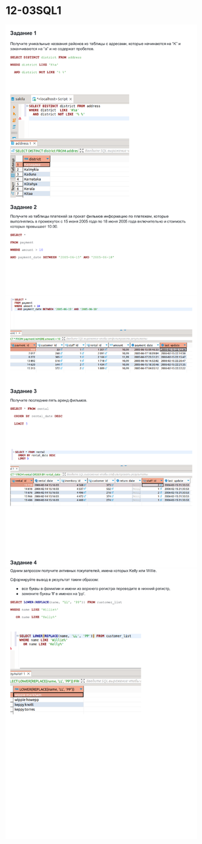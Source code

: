 # 12-03SQL1

![img](https://github.com/AzarnoyKir/12-03SQL1/blob/38914c7601524d5fdf98c5009f66d2a621fd5089/img/1b88-0.png)
![img](https://github.com/AzarnoyKir/12-03SQL1/blob/38914c7601524d5fdf98c5009f66d2a621fd5089/img/1b88-1.png)
![img](https://github.com/AzarnoyKir/12-03SQL1/blob/38914c7601524d5fdf98c5009f66d2a621fd5089/img/1b88-2.png)

